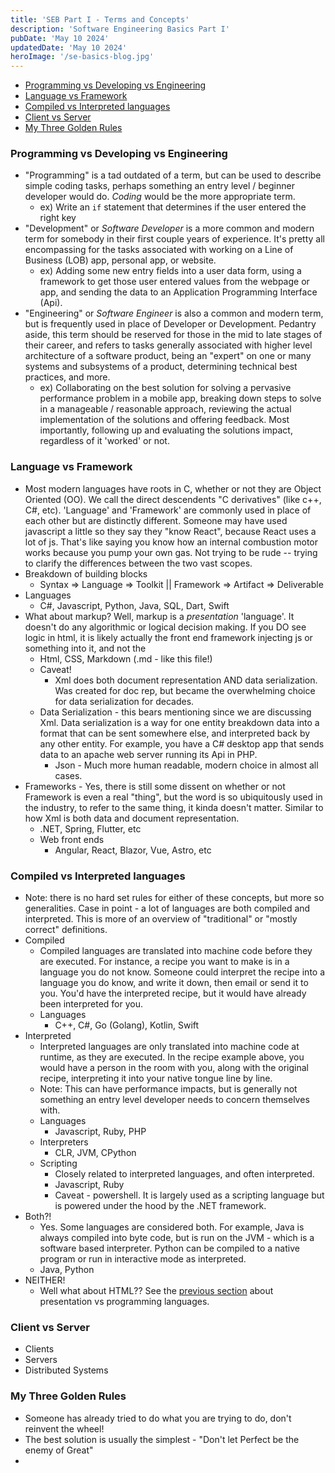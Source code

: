 ```yaml
---
title: 'SEB Part I - Terms and Concepts'
description: 'Software Engineering Basics Part I'
pubDate: 'May 10 2024'
updatedDate: 'May 10 2024'
heroImage: '/se-basics-blog.jpg'
---
```


- [Programming vs Developing vs Engineering](#programming-vs-developing-vs-engineering)
- [Language vs Framework](#language-vs-framework)
- [Compiled vs Interpreted languages](#compiled-vs-interpreted-languages)
- [Client vs Server](#client-vs-server)
- [My Three Golden Rules](#my-three-golden-rules)


### Programming vs Developing vs Engineering
- "Programming" is a tad outdated of a term, but can be used to describe simple coding tasks, perhaps something an entry level / beginner developer would do. *Coding* would be the more appropriate term.
    - ex) Write an `if` statement that determines if the user entered the right key
- "Development" or *Software Developer* is a more common and modern term for somebody in their first couple years of experience. It's pretty all encompassing for the tasks associated with working on a Line of Business (LOB) app, personal app, or website. 
    - ex) Adding some new entry fields into a user data form, using a framework to get those user entered values from the webpage or app, and sending the data to an Application Programming Interface (Api).
- "Engineering" or *Software Engineer* is also a common and modern term, but is frequently used in place of Developer or Development. Pedantry aside, this term should be reserved for those in the mid to late stages of their career, and refers to tasks generally associated with higher level architecture of a software product, being an "expert" on one or many systems and subsystems of a product, determining technical best practices, and more.
    - ex) Collaborating on the best solution for solving a pervasive performance problem in a mobile app, breaking down steps to solve in a manageable / reasonable approach, reviewing the actual implementation of the solutions and offering feedback. Most importantly, following up and evaluating the solutions impact, regardless of it 'worked' or not.

### Language vs Framework
- Most modern languages have roots in C, whether or not they are Object Oriented (OO). We call the direct descendents "C derivatives" (like c++, C#, etc). 'Language' and 'Framework' are commonly used in place of each other but are distinctly different. Someone may have used javascript a little so they say they "know React", because React uses a lot of js. That's like saying you know how an internal combustion motor works because you pump your own gas. Not trying to be rude -- trying to clarify the differences between the two vast scopes.
- Breakdown of building blocks
    - Syntax => Language => Toolkit || Framework => Artifact => Deliverable
- Languages
    - C#, Javascript, Python, Java, SQL, Dart, Swift
- What about markup? Well, markup is a *presentation* 'language'. It doesn't do any algorithmic or logical decision making. If you DO see logic in html, it is likely actually the front end framework injecting js or something into it, and not the 
    - Html, CSS, Markdown (.md - like this file!)
    - Caveat!
        - Xml does both document representation AND data serialization. Was created for doc rep, but became the overwhelming choice for data serialization for decades. 
    - Data Serialization - this bears mentioning since we are discussing Xml. Data serialization is a way for one entity breakdown data into a format that can be sent somewhere else, and interpreted back by any other entity. For example, you have a C# desktop app that sends data to an apache web server running its Api in PHP.
        - Json - Much more human readable, modern choice in almost all cases. 
- Frameworks - Yes, there is still some dissent on whether or not Framework is even a real "thing", but the word is so ubiquitously used in the industry, to refer to the same thing, it kinda doesn't matter. Similar to how Xml is both data and document representation. 
    - .NET, Spring, Flutter, etc
    - Web front ends
        - Angular, React, Blazor, Vue, Astro, etc

### Compiled vs Interpreted languages
- Note: there is no hard set rules for either of these concepts, but more so generalities. Case in point - a lot of languages are both compiled and interpreted. This is more of an overview of "traditional" or "mostly correct" definitions.
- Compiled
    - Compiled languages are translated into machine code before they are executed. For instance, a recipe you want to make is in a language you do not know. Someone could interpret the recipe into a language you do know, and write it down, then email or send it to you. You'd have the interpreted recipe, but it would have already been interpreted for you.
    - Languages
        - C++, C#, Go (Golang), Kotlin, Swift
- Interpreted
    - Interpreted languages are only translated into machine code at runtime, as they are executed. In the recipe example above, you would have a person in the room with you, along with the original recipe, interpreting it into your native tongue line by line. 
    - Note: This can have performance impacts, but is generally not something an entry level developer needs to concern themselves with. 
    - Languages
        - Javascript, Ruby, PHP
    - Interpreters
        - CLR, JVM, CPython
    - Scripting
        - Closely related to interpreted languages, and often interpreted. 
        - Javascript, Ruby
        - Caveat - powershell. It is largely used as a scripting language but is powered under the hood by the .NET framework. 
- Both?!
    - Yes. Some languages are considered both. For example, Java is always compiled into byte code, but is run on the JVM - which is a software based interpreter. Python can be compiled to a native program or run in interactive mode as interpreted.
    - Java, Python
- NEITHER!
    - Well what about HTML?? See the [previous section](#compiled-vs-interpreted-languages) about presentation vs programming languages.

### Client vs Server
- Clients
- Servers
- Distributed Systems

### My Three Golden Rules
- Someone has already tried to do what you are trying to do, don't reinvent the wheel!
- The best solution is usually the simplest - "Don't let Perfect be the enemy of Great"
- 